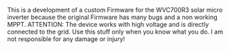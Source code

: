 This is a development of a custom Firmware for the WVC700R3 solar micro inverter because the original Firmware has many bugs and a non working MPPT.
ATTENTION: The device works with high voltage and is directly connected to the grid. Use this stuff only when you know what you do. I am not responsible for any damage or injury!
